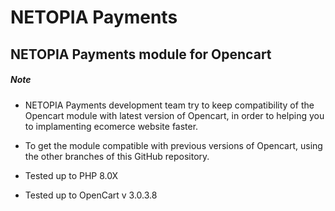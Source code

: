 # NETOPIA Payments
## NETOPIA Payments module for Opencart


##### Note
* NETOPIA Payments development team try to keep compatibility of the Opencart module with latest version of Opencart, in order to helping you to implamenting ecomerce website faster.
* To get the module compatible with previous versions of Opencart, using the other branches of this GitHub repository.

* Tested up to PHP 8.0X
* Tested up to OpenCart v 3.0.3.8
